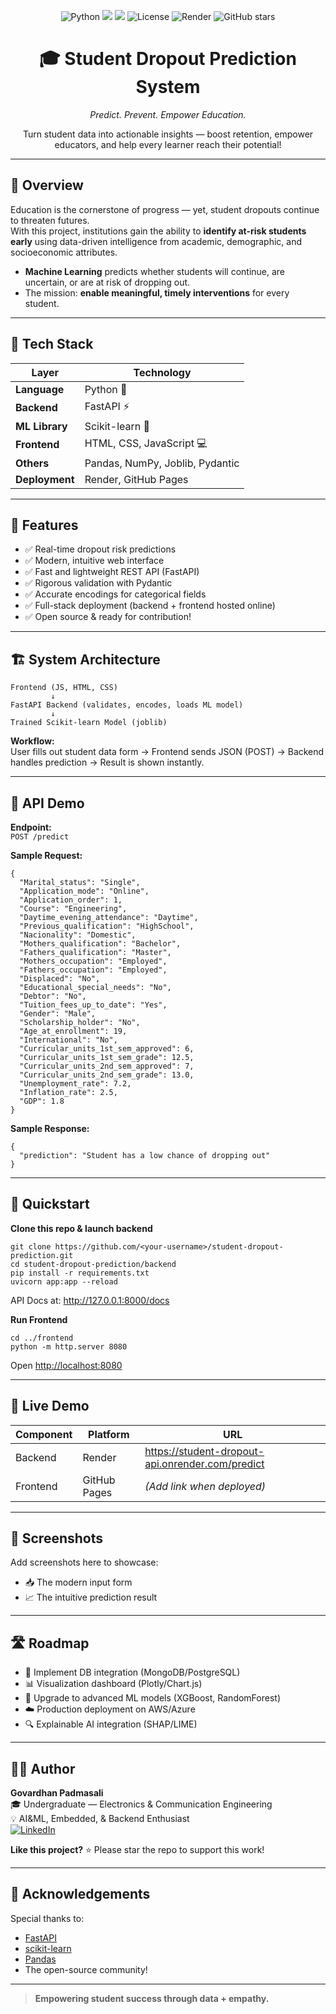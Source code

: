 
<!-- Badges Section -->
<p align="center">
  <img src="https://img.shields.io/badge/Python-3.9%2B-blue?logo=python" alt="Python">
  <img src="https://img.shields.io/badge/Framework-FastAPI-0bf?logo=fastapi">
  <img src="https://img.shields.io/badge/ML-sklearn-yellow?logo=scikit-learn">
  <img src="https://img.shields.io/badge/License-MIT-green" alt="License">
  <img src="https://img.shields.io/badge/Deployed-Render-informational" alt="Render">
  <img src="https://img.shields.io/github/stars/your-username/student-dropout-prediction?style=social" alt="GitHub stars">
</p>

<h1 align="center">🎓 Student Dropout Prediction System</h1>
<p align="center"><em>Predict. Prevent. Empower Education.</em></p>

<p align="center">
  Turn student data into actionable insights — boost retention, empower educators, and help every learner reach their potential!
</p>

---

## 🌟 Overview

Education is the cornerstone of progress — yet, student dropouts continue to threaten futures.  
With this project, institutions gain the ability to **identify at-risk students early** using data-driven intelligence from academic, demographic, and socioeconomic attributes.

- **Machine Learning** predicts whether students will continue, are uncertain, or are at risk of dropping out.
- The mission: **enable meaningful, timely interventions** for every student.

---

## 🧠 Tech Stack

| Layer                | Technology                       |
|----------------------|----------------------------------|
| **Language**         | Python 🐍                        |
| **Backend**          | FastAPI ⚡                        |
| **ML Library**       | Scikit-learn 🧩                  |
| **Frontend**         | HTML, CSS, JavaScript 💻         |
| **Others**           | Pandas, NumPy, Joblib, Pydantic  |
| **Deployment**       | Render, GitHub Pages             |

---

## 🚀 Features

- ✅ Real-time dropout risk predictions
- ✅ Modern, intuitive web interface
- ✅ Fast and lightweight REST API (FastAPI)
- ✅ Rigorous validation with Pydantic
- ✅ Accurate encodings for categorical fields
- ✅ Full-stack deployment (backend + frontend hosted online)
- ✅ Open source & ready for contribution!

---

## 🏗️ System Architecture

```
Frontend (JS, HTML, CSS)
         ↓
FastAPI Backend (validates, encodes, loads ML model)
         ↓
Trained Scikit-learn Model (joblib)
```
**Workflow:**  
User fills out student data form → Frontend sends JSON (POST) → Backend handles prediction → Result is shown instantly.

---

## 🧪 API Demo

**Endpoint:**  
`POST /predict`

**Sample Request:**
```
{
  "Marital_status": "Single",
  "Application_mode": "Online",
  "Application_order": 1,
  "Course": "Engineering",
  "Daytime_evening_attendance": "Daytime",
  "Previous_qualification": "HighSchool",
  "Nacionality": "Domestic",
  "Mothers_qualification": "Bachelor",
  "Fathers_qualification": "Master",
  "Mothers_occupation": "Employed",
  "Fathers_occupation": "Employed",
  "Displaced": "No",
  "Educational_special_needs": "No",
  "Debtor": "No",
  "Tuition_fees_up_to_date": "Yes",
  "Gender": "Male",
  "Scholarship_holder": "No",
  "Age_at_enrollment": 19,
  "International": "No",
  "Curricular_units_1st_sem_approved": 6,
  "Curricular_units_1st_sem_grade": 12.5,
  "Curricular_units_2nd_sem_approved": 7,
  "Curricular_units_2nd_sem_grade": 13.0,
  "Unemployment_rate": 7.2,
  "Inflation_rate": 2.5,
  "GDP": 1.8
}
```
**Sample Response:**
```
{
  "prediction": "Student has a low chance of dropping out"
}
```

---

## 🧰 Quickstart

**Clone this repo & launch backend**
```
git clone https://github.com/<your-username>/student-dropout-prediction.git
cd student-dropout-prediction/backend
pip install -r requirements.txt
uvicorn app:app --reload
```
API Docs at: http://127.0.0.1:8000/docs

**Run Frontend**
```
cd ../frontend
python -m http.server 8080
```
Open [http://localhost:8080](http://localhost:8080)

---

## 📲 Live Demo

| Component  | Platform         | URL                                              |
|------------|------------------|-------------------------------------------------|
| Backend    | Render           | https://student-dropout-api.onrender.com/predict |
| Frontend   | GitHub Pages     | *(Add link when deployed)*                       |

---

## 📸 Screenshots

Add screenshots here to showcase:
- 📥 The modern input form
- 📈 The intuitive prediction result

---

## 🛣️ Roadmap

- 🔗 Implement DB integration (MongoDB/PostgreSQL)
- 📊 Visualization dashboard (Plotly/Chart.js)
- 🧠 Upgrade to advanced ML models (XGBoost, RandomForest)
- ☁️ Production deployment on AWS/Azure
- 🔍 Explainable AI integration (SHAP/LIME)

---

## 👨‍💻 Author

**Govardhan Padmasali**  
🎓 Undergraduate — Electronics & Communication Engineering  
💡 AI&ML, Embedded, & Backend Enthusiast  
[![LinkedIn](https://img.shields.io/badge/LinkedIn-Connect-blue?logo=linkedin)](https://www.linkedin.com/in/govardhanpadmasali/)

**Like this project?** ⭐ Please star the repo to support this work!

---

## 🙌 Acknowledgements

Special thanks to:
- [FastAPI](https://fastapi.tiangolo.com/)
- [scikit-learn](https://scikit-learn.org/)
- [Pandas](https://pandas.pydata.org/)
- The open-source community!

---

> **Empowering student success through data + empathy.**
